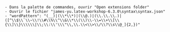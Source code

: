     - Dans la palette de commandes, ouvrir "Open extensions folder"
    - Ouvrir le fichier "james-yu.latex-workshop-6.3.0\syntax\syntax.json"
    - "wordPattern": "(__)|(\\*\\*)|(\\@.)|(\\.\\.\\.)|([^\\$\\`\\~\\!\\#\\%\\^\\&\\*\\(\\)\\-\\=\\+\\[\\{\\]\\}\\\\\\|\\;\\:\\'\\\"\\,\\.\\<\\>\\/\\?\\s\\@_]{2,})"
